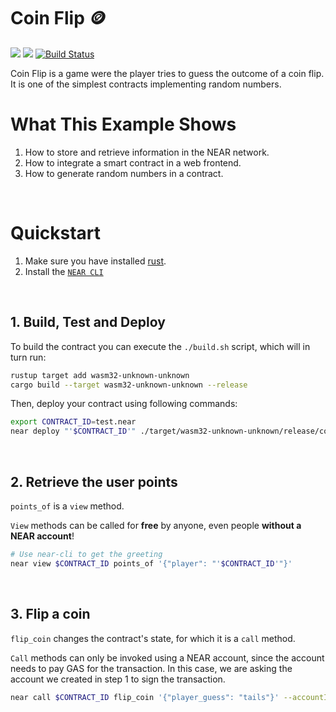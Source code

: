 # Coin Flip 🪙 
[![](https://img.shields.io/badge/⋈%20Examples-Basics-green)](https://docs.near.org/tutorials/welcome)
[![](https://img.shields.io/badge/Gitpod-Ready-orange)](https://gitpod.io/#/https://github.com/near-examples/coin-flip-js)
[![Build Status](https://img.shields.io/endpoint.svg?url=https%3A%2F%2Factions-badge.atrox.dev%2Fnear-examples%2Fcoin-flip-js%2Fbadge%3Fref%3Dmain&style=flat&label=Tests&ref=main)](https://actions-badge.atrox.dev/near-examples/coin-flip-js/goto?ref=main)

Coin Flip is a game were the player tries to guess the outcome of a coin flip. It is one of the simplest contracts implementing random numbers.


# What This Example Shows

1. How to store and retrieve information in the NEAR network.
2. How to integrate a smart contract in a web frontend.
3. How to generate random numbers in a contract.

<br />

# Quickstart

1. Make sure you have installed [rust](https://rust.org/).
2. Install the [`NEAR CLI`](https://github.com/near/near-cli#setup)

<br />

## 1. Build, Test and Deploy
To build the contract you can execute the `./build.sh` script, which will in turn run:

```bash
rustup target add wasm32-unknown-unknown
cargo build --target wasm32-unknown-unknown --release
```

Then, deploy your contract using following commands:

```bash
export CONTRACT_ID=test.near
near deploy "'$CONTRACT_ID'" ./target/wasm32-unknown-unknown/release/contract.wasm
```

<br />

## 2. Retrieve the user points

`points_of` is a `view` method.

`View` methods can be called for **free** by anyone, even people **without a NEAR account**!

```bash
# Use near-cli to get the greeting
near view $CONTRACT_ID points_of '{"player": "'$CONTRACT_ID'"}'
```

<br />

## 3. Flip a coin
`flip_coin` changes the contract's state, for which it is a `call` method.

`Call` methods can only be invoked using a NEAR account, since the account needs to pay GAS for the transaction. In this case, we are asking the account we created in step 1 to sign the transaction.

```bash
near call $CONTRACT_ID flip_coin '{"player_guess": "tails"}' --accountId $CONTRACT_ID
```
